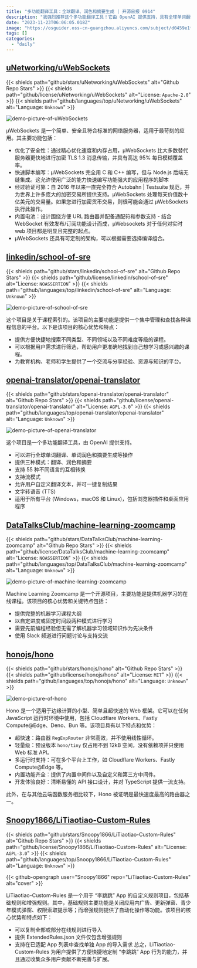 ```yaml
---
title: "多功能翻译工具：全球翻译、润色和摘要生成 | 开源日报 0914"
description: "我强烈推荐这个多功能翻译工具！它由 OpenAI 提供支持，具有全球单词翻译、单词润色和摘要生成等功能。它支持多种模式，包括翻译、润色和摘要，可以帮助您在不同语言之间进行转换。它支持多达 55 种不同语言的翻译，还支持流模式，可以满足您的不同需求。您还可以自定义翻译文本，并一键复制结果。此外，它还具有文字转语音功能，适用于所有平台，包括 Windows，macOS 和 Linux。不论您是在工作还是在学习，这个工具都会是您的得力助手！"
date: "2023-11-23T06:06:05.018Z"
image: "https://osguider.oss-cn-guangzhou.aliyuncs.com/subject/d0459e1f33cebff0fc23241dd955ef4c.png"
tags: []
categories:
  - "daily"
---
```


## [uNetworking/uWebSockets](https://github.com/uNetworking/uWebSockets)

{{< shields path="github/stars/uNetworking/uWebSockets" alt="Github Repo Stars" >}} {{< shields path="github/license/uNetworking/uWebSockets" alt="License: `Apache-2.0`" >}} {{< shields path="github/languages/top/uNetworking/uWebSockets" alt="Language: `Unknown`" >}}

![demo-picture-of-uWebSockets](https://picgo-daily.oss-cn-guangzhou.aliyuncs.com/picgo-daily/2023/336e52780d393f01feb22dbb2276ea66.png)

µWebSockets 是一个简单、安全且符合标准的网络服务器，适用于最苛刻的应用。其主要功能包括：

- 优化了安全性：通过精心优化速度和内存占用，µWebSockets 比大多数替代服务器更快地进行加密 TLS 1.3 消息传输，并具有高达 95% 每日模糊覆盖率。
- 快速脚本编写：μWebSockets 完全用 C 和 C++ 编写，但与 Node.js 后端无缝集成。这允许使用广泛的能力快速编写功能强大的应用程序的脚本
- 经过验证可靠：自 2016 年以来一直完全符合 Autobahn | Testsuite 规范，并为世界上许多庞大的加密交易所提供支持。µWebSockets 处理每天价值数十亿美元的交易量。如果您进行加密货币交易，则很可能会通过 µWebSockets 执行此操作。
- 内置电池：设计围绕方便 URL 路由器并配备通配符和参数支持 - 结合 WebSocket 有效发布/订阅功能设计而成，µWebsockets 对于任何对实时 web 项目都是明显且完整的起点。
- µWebSockets 还具有可定制的架构，可以根据需要选择编译组合。
  
## [linkedin/school-of-sre](https://github.com/linkedin/school-of-sre)

{{< shields path="github/stars/linkedin/school-of-sre" alt="Github Repo Stars" >}} {{< shields path="github/license/linkedin/school-of-sre" alt="License: `NOASSERTION`" >}} {{< shields path="github/languages/top/linkedin/school-of-sre" alt="Language: `Unknown`" >}}

![demo-picture-of-school-of-sre](https://picgo-daily.oss-cn-guangzhou.aliyuncs.com/picgo-daily/2023/e8de686b36cb1825cfff93593bd022ef.png)

这个项目是关于课程索引的。该项目的主要功能是提供一个集中管理和查找各种课程信息的平台。以下是该项目的核心优势和特点：

- 提供方便快捷地搜索不同类型、不同领域以及不同难度等级的课程。
- 可以根据用户需求进行筛选，帮助用户更准确地找到自己想学习或感兴趣的课程。
- 为教育机构、老师和学生提供了一个交流与分享经验、资源与知识的平台。
  
## [openai-translator/openai-translator](https://github.com/openai-translator/openai-translator)

{{< shields path="github/stars/openai-translator/openai-translator" alt="Github Repo Stars" >}} {{< shields path="github/license/openai-translator/openai-translator" alt="License: `AGPL-3.0`" >}} {{< shields path="github/languages/top/openai-translator/openai-translator" alt="Language: `Unknown`" >}}

![demo-picture-of-openai-translator](https://picgo-daily.oss-cn-guangzhou.aliyuncs.com/picgo-daily/2023/d176bb2358c4ab259586aff545a8d373.png)

这个项目是一个多功能翻译工具，由 OpenAI 提供支持。

- 可以进行全球单词翻译、单词润色和摘要生成等操作
- 提供三种模式：翻译、润色和摘要
- 支持 55 种不同语言的互相转换
- 支持流模式
- 允许用户自定义翻译文本，并可一键复制结果
- 文字转语音 (TTS)
- 适用于所有平台 (Windows，macOS 和 Linux)，包括浏览器插件和桌面应用程序
  
## [DataTalksClub/machine-learning-zoomcamp](https://github.com/DataTalksClub/machine-learning-zoomcamp)

{{< shields path="github/stars/DataTalksClub/machine-learning-zoomcamp" alt="Github Repo Stars" >}} {{< shields path="github/license/DataTalksClub/machine-learning-zoomcamp" alt="License: `NOASSERTION`" >}} {{< shields path="github/languages/top/DataTalksClub/machine-learning-zoomcamp" alt="Language: `Unknown`" >}}

![demo-picture-of-machine-learning-zoomcamp](https://picgo-daily.oss-cn-guangzhou.aliyuncs.com/picgo-daily/2023/f99c35fe20fb10928731b9fe9f7a38d5.png)

Machine Learning Zoomcamp 是一个开源项目，主要功能是提供机器学习的在线课程。该项目的核心优势和关键特点包括：

- 提供完整的机器学习课程大纲
- 以自定进度或固定时间段两种模式进行学习
- 需要先前编程经验但无需了解机器学习领域知识作为先决条件
- 使用 Slack 频道进行问题讨论与支持交流
  
## [honojs/hono](https://github.com/honojs/hono)

{{< shields path="github/stars/honojs/hono" alt="Github Repo Stars" >}} {{< shields path="github/license/honojs/hono" alt="License: `MIT`" >}} {{< shields path="github/languages/top/honojs/hono" alt="Language: `Unknown`" >}}

![demo-picture-of-hono](https://picgo-daily.oss-cn-guangzhou.aliyuncs.com/picgo-daily/2023/67ac309bc09bc43a5a514d411a054da3.png)

Hono 是一个适用于边缘计算的小型、简单且超快速的 Web 框架。它可以在任何 JavaScript 运行时环境中使用，包括 Cloudflare Workers、Fastly Compute@Edge、Deno、Bun 等。该项目具有以下特点和优势：

- 超快速：路由器 `RegExpRouter` 非常高效，并不使用线性循环。
- 轻量级：预设版本 `hono/tiny` 仅占用不到 12kB 空间，没有依赖项并只使用 Web 标准 API。
- 多运行时支持：可在多个平台上工作，如 Cloudflare Workers、Fastly Compute@Edge 等。
- 内置功能齐全：提供了内置中间件以及自定义和第三方中间件。
- 开发体验良好：清晰易懂的 API 接口设计，并对 TypeScript 提供一流支持。

此外，在与其他云端函数服务相比较下，Hono 被证明是最快速度最高的路由器之一。
  
## [Snoopy1866/LiTiaotiao-Custom-Rules](https://github.com/Snoopy1866/LiTiaotiao-Custom-Rules)

{{< shields path="github/stars/Snoopy1866/LiTiaotiao-Custom-Rules" alt="Github Repo Stars" >}} {{< shields path="github/license/Snoopy1866/LiTiaotiao-Custom-Rules" alt="License: `AGPL-3.0`" >}} {{< shields path="github/languages/top/Snoopy1866/LiTiaotiao-Custom-Rules" alt="Language: `Unknown`" >}}

{{< github-opengraph user="Snoopy1866" repo="LiTiaotiao-Custom-Rules" alt="cover" >}}

LiTiaotiao-Custom-Rules 是一个用于 “李跳跳” App 的自定义规则项目，包括基础规则和增强规则。其中，基础规则主要功能是关闭应用内广告、更新弹窗、青少年模式弹窗、权限索取提示等；而增强规则提供了自动化操作等功能。该项目的核心优势和特点如下：

- 可以复制全部或部分在线规则进行导入
- 提供 ExtendedRules.json 文件仅包含增强规则
- 支持在已适配 App 列表中查找单独 App 的导入需求
总之，LiTiaotiao-Custom-Rules 为用户提供了方便快捷地定制 “李跳跳” App 行为的能力，并且通过收集众多用户贡献不断完善与扩展。
  